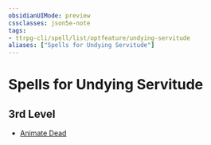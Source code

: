 ```yaml
---
obsidianUIMode: preview
cssclasses: json5e-note
tags:
- ttrpg-cli/spell/list/optfeature/undying-servitude
aliases: ["Spells for Undying Servitude"]
---
```

# Spells for Undying Servitude

## 3rd Level

- [Animate Dead](animate-dead "PHB")